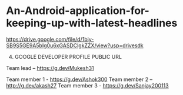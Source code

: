 # An-Android-application-for-keeping-up-with-latest-headlines

https://drive.google.com/file/d/1biy-SB9S5GE9A5bIg0u6xGASDClgkZZX/view?usp=drivesdk

4.	GOOGLE DEVELOPER PROFILE PUBLIC URL

Team lead – https://g.dev/Mukesh31

Team member 1  -  https://g.dev/Ashok300 
Team member 2 –http://g.dev/akash27 
 Team member 3 - https://g.dev/Sanjay200113 

